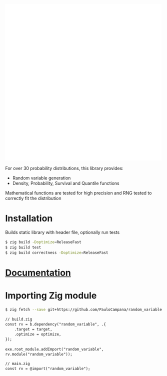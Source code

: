 ![](image.png)

For over 30 probability distributions, this library provides:

* Random variable generation
* Density, Probability, Survival and Quantile functions

Mathematical functions are tested for high precision and
RNG tested to correctly fit the distribution

# Installation
Builds static library with header file, optionally run tests
```bash
$ zig build -Doptimize=ReleaseFast
$ zig build test
$ zig build correctness -Doptimize=ReleaseFast
```

# [Documentation](https://paulocampana.github.io/random_variable)

# Importing Zig module
```bash
$ zig fetch --save git+https://github.com/PauloCampana/random_variable
```

```zig
// build.zig
const rv = b.dependency("random_variable", .{
    .target = target,
    .optimize = optimize,
});

exe.root_module.addImport("random_variable", rv.module("random_variable"));
```

```zig
// main.zig
const rv = @import("random_variable");
```
